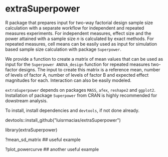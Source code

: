 # extraSuperpower
R package that prepares input for two-way factorial design sample size calculation with a separate workflow for independent and repeated measures experiments. For independent measures, effect size and the power attained with a sample size *n* is calculated by exact methods. For repeated measures, cell means can be easily used as input for simulation based sample size calculation with package ``Superpower``.

We provide a function to create a matrix of mean values that can be used as input for the ``Superpower ANOVA_design`` function for repeated measures two-factor designs. The input to create this matrix is a reference mean, number of levels of factor A, number of levels of factor B and expected effect magnitudes for each. Interaction can also be easily modeled.

``extraSuperpower`` depends on packages ``MASS``, ``afex``, ``reshape2`` and ``ggplot2``. Installation of package ``Superpower`` from CRAN is highly recommended for dowstream analysis.

To install, install dependencies and ``devtools``, if not done already.

devtools::install_github("luisrmacias/extraSuperpower")

library(extraSuperpower)

?mean_sd_matrix    ## useful example

?plot_powercurve    ## another useful example

